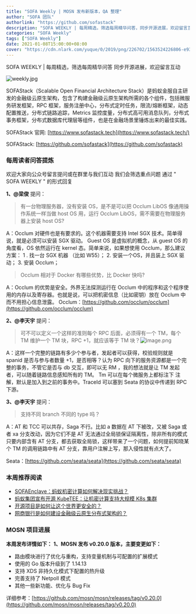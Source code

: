 ```yaml
---
title: "SOFA Weekly | MOSN 发布新版本，QA 整理"
author: "SOFA 团队"
authorlink: "https://github.com/sofastack"
description: "SOFA WEEKLY | 每周精选，筛选每周精华问答，同步开源进展，欢迎留言互动。"
categories: "SOFA Weekly"
tags: ["SOFA Weekly"]
date: 2021-01-08T15:00:00+08:00
cover: "https://cdn.nlark.com/yuque/0/2019/png/226702/1563524226806-e93607a3-1b77-4ca2-8c3c-0384ab966154.png"
---
```


SOFA WEEKLY | 每周精选，筛选每周精华问答
同步开源进展，欢迎留言互动

![weekly.jpg](https://cdn.nlark.com/yuque/0/2019/jpeg/226702/1562925824761-fc720f21-9622-437b-a783-0b0729eda119.jpeg)

SOFAStack（Scalable Open Financial Architecture Stack）是蚂蚁金服自主研发的金融级云原生架构，包含了构建金融级云原生架构所需的各个组件，包括微服务研发框架，RPC 框架，服务注册中心，分布式定时任务，限流/熔断框架，动态配置推送，分布式链路追踪，Metrics 监控度量，分布式高可用消息队列，分布式事务框架，分布式数据库代理层等组件，也是在金融场景里锤炼出来的最佳实践。

SOFAStack 官网: [https://www.sofastack.tech](https://www.sofastack.tech/)

SOFAStack: [https://github.com/sofastack](https://github.com/sofastack)

### 每周读者问答提炼

欢迎大家向公众号留言提问或在群里与我们互动
我们会筛选重点问题
通过 " SOFA WEEKLY " 的形式回复

**1、@梁俊** 提问：

> 有一台物理服务器，没有安装 OS，是不是可以把 Occlum LibOS 像通用操作系统一样当做 host OS 用，运行 Occlum LibOS，需不需要在物理服务器上安装 host OS?

A：Occlum 对硬件也是有要求的。这个机器需要支持 Intel SGX 技术。简单得说，就是必须可以安装 SGX 驱动。 Guest OS 是虚拟机的概念，从 guest OS 的角度看，OS 依然运行在 kernel 态。简单来说，如果想使用 Occlum，那么建议方案：
1 . 找一台 SGX 机器 （比如 W55）；
2. 安装一个OS，并且装上 SGX 驱动；
3. 安装 Occlum；

> Occlum 相对于 Docker 有哪些优势，比 Docker 快吗?

 A：Occlum 的优势是安全。外界无法探测运行在 Occlum 中的程序和这个程序使用的内存以及寄存器。也就是说，可以把机密信息（比如密钥）放在 Occlum 中而不用担心信息泄露。
Occlum：[https://github.com/occlum/occlum](https://github.com/occlum/occlum)

**2、@李天宇** 提问：

> 可不可以定义一个这样的准则每个 RPC 后面，必须得有一个 TM，每个 TM 维护一个 TM 块，RPC +1，就应该等于 TM 块？![image.png](https://cdn.nlark.com/yuque/0/2021/png/2883938/1610097783709-8b04869f-1857-48db-9e22-de80cc68cc7f.png)

A：这样一个完整的链路有多少个参与者，发起者可以获得，校验规则就是 spanid 是否与参与者数量 +1，是否相等？认为 RPC 向下的服务资源都是一个完整的事务，不管它是否与 db 交互，即可以无 RM ，我的想法就是让 TM 发起者，可以随着链路信息感知所有的 TM。
Tm 可以在每个微服务上都标注下 注解，默认是加入到之前的事务中。TraceId 可以塞到 Seata 的协议中传递到 RPC 下游。

**3、@李天宇** 提问：

> 支持不同 branch 不同的 type 吗？

A：AT 和 TCC 可以共存，Saga 不行。比如 a 数据在 AT 下被改，又被 Saga 或者 xa 分支改动，因为它们不是 AT 无法通过全局锁保证隔离性，除非所有的模式只要内部含有 AT 分支，都去获取全局锁，这样带来了一个问题，如何提前知晓某个 TM 的调用链路中有 AT 分支，靠用户注解上写，那入侵性就有点大了。

Seata：[https://github.com/seata/seata](https://github.com/seata/seata)

### 本周推荐阅读

- [SOFAEnclave：蚂蚁机密计算如何解决现实挑战？](http://mp.weixin.qq.com/s?__biz=MzUzMzU5Mjc1Nw==&mid=2247487180&idx=1&sn=65a2967f13f1b578e5e2313b8876b6d7&chksm=faa0e116cdd76800677b9d086b4aee924d2b356d4ae080786cb0565d9f499efcd08a2ccff298&scene=21)
- [蚂蚁集团宣布开源 KubeTEE：让机密计算支持大规模 K8s 集群](http://mp.weixin.qq.com/s?__biz=MzUzMzU5Mjc1Nw==&mid=2247487020&idx=1&sn=fda0674ab5ba6ca08fe279178ffa2ea3&chksm=faa0e1f6cdd768e0eae59d2aa410c70ac9c89a67230b4824d697cb796e7199f1384663ea5644&scene=21)
- [开源项目是如何让这个世界更安全的？](http://mp.weixin.qq.com/s?__biz=MzUzMzU5Mjc1Nw==&mid=2247487060&idx=1&sn=48ed2ad1c75daecdbf8bf5f8fb71451e&chksm=faa0e18ecdd768989197c482dda02be2a3eb0f3e3dcac40e1de14229bfb782d4984a150ff19b&scene=21)
- [网商银行是如何建设金融级云原生分布式架构的？](http://mp.weixin.qq.com/s?__biz=MzUzMzU5Mjc1Nw==&mid=2247487074&idx=1&sn=8db3c74c5b4c024314a3f1743998d545&chksm=faa0e1b8cdd768aebe339efc0c24f093d6cdc2d8bfc1f4c548312090e4cb3b165201c84361be&scene=21)

### MOSN 项目进展

**本周发布详情如下：**
**1、MOSN 发布  v0.20.0 版本，主要变更如下：**

-  路由模块进行了优化与重构，支持变量机制与可配置的扩展模式
- 使用的 Go 版本升级到了 1.14.13
- 支持 XDS 非持久化模式下配置的热升级
- 完善支持了 Netpoll 模式
- 其他一些新功能、优化与 Bug Fix

详细参考：[https://github.com/mosn/mosn/releases/tag/v0.20.0](https://github.com/mosn/mosn/releases/tag/v0.20.0)
